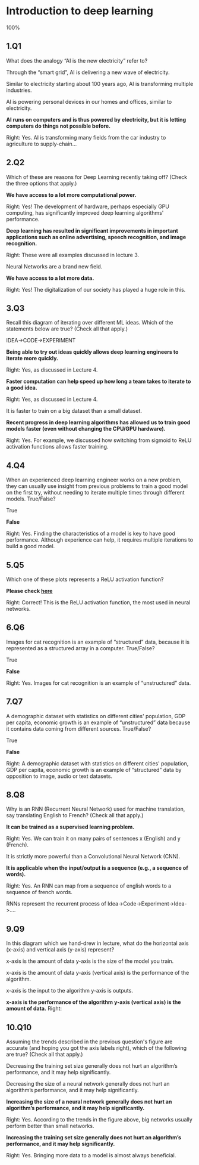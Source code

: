 # Introduction to deep learning

100%

## 1.Q1
What does the analogy “AI is the new electricity” refer to?

Through the “smart grid”, AI is delivering a new wave of electricity.


Similar to electricity starting about 100 years ago, AI is transforming multiple industries.


AI is powering personal devices in our homes and offices, similar to electricity.


**AI runs on computers and is thus powered by electricity, but it is letting computers do things not possible before.**

Right:
Yes. AI is transforming many fields from the car industry to agriculture to supply-chain...


## 2.Q2
Which of these are reasons for Deep Learning recently taking off? (Check the three options that apply.)

**We have access to a lot more computational power.**

Right:
Yes! The development of hardware, perhaps especially GPU computing, has significantly improved deep learning algorithms' performance.


**Deep learning has resulted in significant improvements in important applications such as online advertising, speech recognition, and image recognition.**

Right:
These were all examples discussed in lecture 3.


Neural Networks are a brand new field.


**We have access to a lot more data.**

Right:
Yes! The digitalization of our society has played a huge role in this.


## 3.Q3
Recall this diagram of iterating over different ML ideas. Which of the statements below are true? (Check all that apply.)

IDEA->CODE->EXPERIMENT

**Being able to try out ideas quickly allows deep learning engineers to iterate more quickly.**

Right:
Yes, as discussed in Lecture 4.


**Faster computation can help speed up how long a team takes to iterate to a good idea.**

Right:
Yes, as discussed in Lecture 4.


It is faster to train on a big dataset than a small dataset.


**Recent progress in deep learning algorithms has allowed us to train good models faster (even without changing the CPU/GPU hardware).**

Right:
Yes. For example, we discussed how switching from sigmoid to ReLU activation functions allows faster training.


## 4.Q4
When an experienced deep learning engineer works on a new problem, they can usually use insight from previous problems to train a good model on the first try, without needing to iterate multiple times through different models. True/False?



True


**False**

Right:
Yes. Finding the characteristics of a model is key to have good performance. Although experience can help, it requires multiple iterations to build a good model.


## 5.Q5
Which one of these plots represents a ReLU activation function?



**Please check [here](https://en.wikipedia.org/wiki/Rectifier_(neural_networks))**


Right:
Correct! This is the ReLU activation function, the most used in neural networks.


## 6.Q6
Images for cat recognition is an example of “structured” data, because it is represented as a structured array in a computer. True/False?

True


**False**

Right:
Yes. Images for cat recognition is an example of “unstructured” data.


## 7.Q7
A demographic dataset with statistics on different cities' population, GDP per capita, economic growth is an example of “unstructured” data because it contains data coming from different sources. True/False?



True


**False**

Right:
A demographic dataset with statistics on different cities' population, GDP per capita, economic growth is an example of “structured” data by opposition to image, audio or text datasets.


## 8.Q8
Why is an RNN (Recurrent Neural Network) used for machine translation, say translating English to French? (Check all that apply.)


**It can be trained as a supervised learning problem.**

Right:
Yes. We can train it on many pairs of sentences x (English) and y (French).


It is strictly more powerful than a Convolutional Neural Network (CNN).


**It is applicable when the input/output is a sequence (e.g., a sequence of words).**

Right:
Yes. An RNN can map from a sequence of english words to a sequence of french words.


RNNs represent the recurrent process of Idea->Code->Experiment->Idea->....


## 9.Q9
In this diagram which we hand-drew in lecture, what do the horizontal axis (x-axis) and vertical axis (y-axis) represent?



x-axis is the amount of data
y-axis is the size of the model you train.

x-axis is the amount of data
y-axis (vertical axis) is the performance of the algorithm.

x-axis is the input to the algorithm
y-axis is outputs.

**x-axis is the performance of the algorithm**
**y-axis (vertical axis) is the amount of data.**
Right:

## 10.Q10
Assuming the trends described in the previous question's figure are accurate (and hoping you got the axis labels right), which of the following are true? (Check all that apply.)


Decreasing the training set size generally does not hurt an algorithm’s performance, and it may help significantly.


Decreasing the size of a neural network generally does not hurt an algorithm’s performance, and it may help significantly.


**Increasing the size of a neural network generally does not hurt an algorithm’s performance, and it may help significantly.**

Right:
Yes. According to the trends in the figure above, big networks usually perform better than small networks.


**Increasing the training set size generally does not hurt an algorithm’s performance, and it may help significantly.**

Right:
Yes. Bringing more data to a model is almost always beneficial.